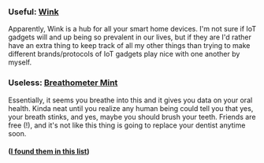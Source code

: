 ### Useful: [Wink](https://www.wink.com/)

Apparently, Wink is a hub for all your smart home devices. I'm not sure if IoT gadgets will and up 
being so prevalent in our lives, but if they are I'd rather have an extra thing to keep track of all 
my other things than trying to make different brands/protocols of IoT gadgets play nice with one another by 
myself.

### Useless: [Breathometer Mint](https://www.breathometer.com/)

Essentially, it seems you breathe into this and it gives you data on your oral health. 
Kinda neat until you realize any human being could tell you that yes, your breath stinks, and yes,
maybe you should brush your teeth. Friends are free (!), and it's not like this thing is going to 
replace your dentist anytime soon.

#### ([I found them in this list](https://www.datamation.com/mobile-wireless/75-top-iot-devices-1.html))
